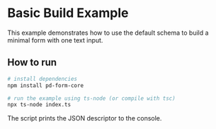 # Basic Build Example

This example demonstrates how to use the default schema to build a minimal form with one text input.

## How to run

```bash
# install dependencies
npm install pd-form-core

# run the example using ts-node (or compile with tsc)
npx ts-node index.ts
```

The script prints the JSON descriptor to the console.
